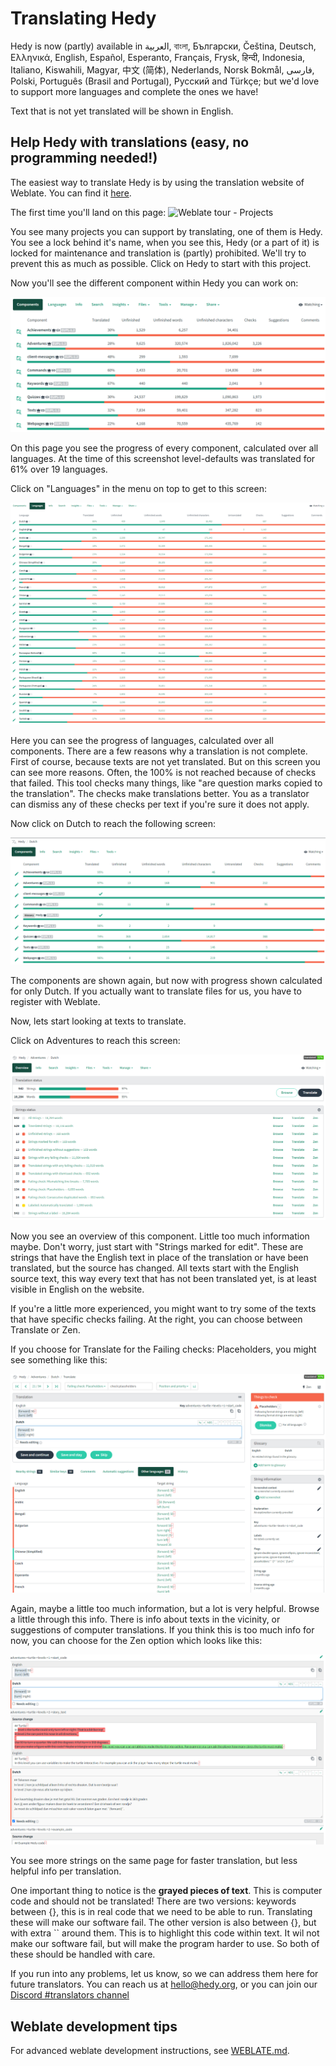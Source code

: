 Translating Hedy
================

Hedy is now (partly) available in العربية, বাংলা, Български, Čeština, Deutsch, Ελληνικά, English, Español, Esperanto, Français, Frysk, हिन्दी, Indonesia, Italiano, Kiswahili, Magyar, 中文 (简体), Nederlands, Norsk Bokmål, فارسی, Polski, Português (Brasil and Portugal), Русский and Türkçe; but we'd love to support more languages and complete the ones we have!

Text that is not yet translated will be shown in English.

Help Hedy with translations (easy, no programming needed!)
----------------------------------------------------------

The easiest way to translate Hedy is by using the translation website of Weblate. You can find it [here](https://hosted.weblate.org/projects/hedy).

The first time you'll land on this page:
![Weblate tour - Projects](https://user-images.githubusercontent.com/28646458/156936569-9b8e2213-2789-4920-b746-0da22629dadc.jpg)

You see many projects you can support by translating, one of them is Hedy. You see a lock behind it's name, when you see this, Hedy (or a part of it) is locked for maintenance and translation is (partly) prohibited. We'll try to prevent this as much as possible.
Click on Hedy to start with this project.

Now you'll see the different component within Hedy you can work on:

![](1652368824875.png)

On this page you see the progress of every component, calculated over all languages. At the time of this screenshot level-defaults was translated for 61% over 19 languages.

Click on "Languages" in the menu on top to get to this screen:

![](1652368938016.png)

Here you can see the progress of languages, calculated over all components. There are a few reasons why a translation is not complete. First of course, because texts are not yet translated. But on this screen you can see more reasons. Often, the 100% is not reached because of checks that failed. This tool checks many things, like "are question marks copied to the translation". The checks make translations better. You as a translator can dismiss any of these checks per text if you're sure it does not apply.

Now click on Dutch to reach the following screen:

![](1652369040371.png)

The components are shown again, but now with progress shown calculated for only Dutch. If you actually want to translate files for us, you have to register with Weblate.

Now, lets start looking at texts to translate.

Click on Adventures to reach this screen:

![](1652369170523.png)

Now you see an overview of this component. Little too much information maybe. Don't worry, just start with "Strings marked for edit". These are strings that have the English text in place of the translation or have been translated, but the source has changed. All texts start with the English source text, this way every text that has not been translated yet, is at least visible in English on the website.

If you're a little more experienced, you might want to try some of the texts that have specific checks failing.
At the right, you can choose between Translate or Zen.

If you choose for Translate for the Failing checks: Placeholders, you might see something like this:

![](1652370304289.png)

Again, maybe a little too much information, but a lot is very helpful. Browse a little through this info. There is info about texts in the vicinity, or suggestions of computer translations. If you think this is too much info for now, you can choose for the Zen option which looks like this:

![](1652370483598.png)

You see more strings on the same page for faster translation, but less helpful info per translation.

One important thing to notice is the **grayed pieces of text**. This is computer code and should not be translated! There are two versions: keywords between {}, this is in real code that we need to be able to run. Translating these will make our software fail. The other version is also between {}, but with extra `` around them. This is to highlight this code within text. It wil not make our software fail, but will make the program harder to use. So both of these should be handled with care.

If you run into any problems, let us know, so we can address them here for future translators. You can reach us at [hello@hedy.org](mailto:hello@hedy.org), or you can join our [Discord #translators channel](https://discord.gg/N7XXDtcNRY)


## Weblate development tips

For advanced weblate development instructions, see [WEBLATE.md](WEBLATE.md).
